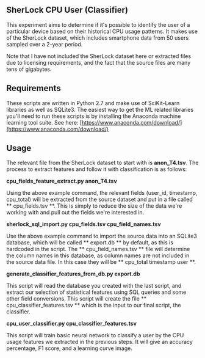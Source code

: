 SherLock CPU User (Classifier)
------------------------------

This experiment aims to determine if it's possible to identify the user of a particular device based on their historical CPU usage patterns. It makes use of the SherLock dataset, which includes smartphone data from 50 users sampled over a 2-year period.

Note that I have not included the SherLock dataset here or extracted files due to licensing requirements, and the fact that the source files are many tens of gigabytes.

Requirements
------------

These scripts are written in Python 2.7 and make use of SciKit-Learn libraries as well as SQLite3. The easiest way to get the ML related libraries you'll need to run these scripts is by installing the Anaconda machine learning tool suite. See here: [https://www.anaconda.com/download/](https://www.anaconda.com/download/)

Usage
-----

The relevant file from the SherLock dataset to start with is **anon\_T4.tsv**. The process to extract features and follow it with classification is as follows:

**cpu_fields_feature_extract.py anon\_T4.tsv**

Using the above example command, the relevant fields (user_id, timestamp, cpu_total) will be extracted from the source dataset and put in a file called ** cpu_fields.tsv **. This is simply to reduce the size of the data we're working with and pull out the fields we're interested in.

**sherlock\_sql\_import.py cpu\_fields.tsv cpu\_field\_names.tsv** 

Use the above example command to import the source data into an SQLite3 database, which will be called ** export.db ** by default, as this is hardcoded in the script. The ** cpu\_field\_names.tsv ** file will determine the column names in this database, as column names are not included in the source data file. In this case they will be ** cpu_total	timestamp	user **.

**generate\_classifier\_features\_from\_db.py export.db**

This script will read the database you created with the last script, and extract our selection of statistical features using SQL queries and some other field conversions. This script will create the file ** cpu\_classifier\_features.tsv ** which is the input to our final script, the classifier.

**cpu\_user\_classifier.py cpu\_classifier\_features.tsv**

This script will train basic neural network to classify a user by the CPU usage features we extracted in the previous steps. It will give an accuracy percentage, F1 score, and a learning curve image.




